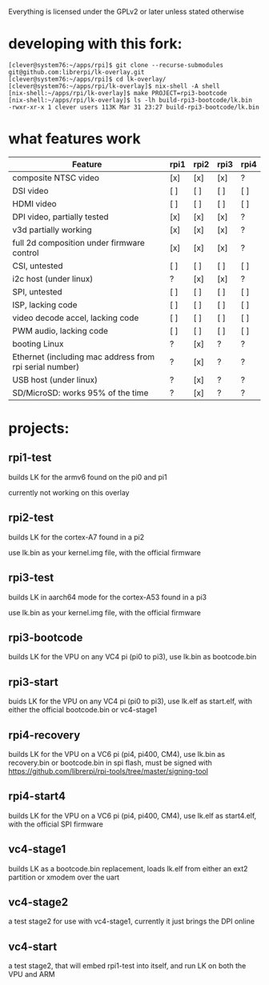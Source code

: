 Everything is licensed under the GPLv2 or later unless stated otherwise

# developing with this fork:
```
[clever@system76:~/apps/rpi]$ git clone --recurse-submodules git@github.com:librerpi/lk-overlay.git
[clever@system76:~/apps/rpi]$ cd lk-overlay/
[clever@system76:~/apps/rpi/lk-overlay]$ nix-shell -A shell
[nix-shell:~/apps/rpi/lk-overlay]$ make PROJECT=rpi3-bootcode
[nix-shell:~/apps/rpi/lk-overlay]$ ls -lh build-rpi3-bootcode/lk.bin
-rwxr-xr-x 1 clever users 113K Mar 31 23:27 build-rpi3-bootcode/lk.bin
```

# what features work

| Feature                                                  | rpi1 | rpi2 | rpi3 | rpi4 |
| -------------------------------------------------------- | ---- | ---- | ---- | ---- |
| composite NTSC video                                     | [x]  | [x]  | [x]  | ?    |
| DSI video                                                | [ ]  | [ ]  | [ ]  | [ ]  |
| HDMI video                                               | [ ]  | [ ]  | [ ]  | [ ]  |
| DPI video, partially tested                              | [x]  | [x]  | [x]  | ?    |
| v3d partially working                                    | [x]  | [x]  | [x]  | ?    |
| full 2d composition under firmware control               | [x]  | [x]  | [x]  | ?    |
| CSI, untested                                            | [ ]  | [ ]  | [ ]  | [ ]  |
| i2c host (under linux)                                   | ?    | [x]  | [x]  | ?    |
| SPI, untested                                            | [ ]  | [ ]  | [ ]  | [ ]  |
| ISP, lacking code                                        | [ ]  | [ ]  | [ ]  | [ ]  |
| video decode accel, lacking code                         | [ ]  | [ ]  | [ ]  | [ ]  |
| PWM audio, lacking code                                  | [ ]  | [ ]  | [ ]  | [ ]  |
| booting Linux                                            | ?    | [x]  | ?    | ?    |
| Ethernet (including mac address from rpi serial number)  | ?    | [x]  | ?    | ?    |
| USB host (under linux)                                   | ?    | [x]  | ?    | ?    |
| SD/MicroSD: works 95% of the time                        | ?    | [x]  | ?    | ?    |

# projects:
## rpi1-test
builds LK for the armv6 found on the pi0 and pi1

currently not working on this overlay

## rpi2-test
builds LK for the cortex-A7 found in a pi2

use lk.bin as your kernel.img file, with the official firmware

## rpi3-test
builds LK in aarch64 mode for the cortex-A53 found in a pi3

use lk.bin as your kernel.img file, with the official firmware

## rpi3-bootcode
builds LK for the VPU on any VC4 pi (pi0 to pi3), use lk.bin as bootcode.bin

## rpi3-start
buids LK for the VPU on any VC4 pi (pi0 to pi3), use lk.elf as start.elf, with either the official bootcode.bin or vc4-stage1

## rpi4-recovery
builds LK for the VPU on a VC6 pi (pi4, pi400, CM4), use lk.bin as recovery.bin or bootcode.bin in spi flash, must be signed with https://github.com/librerpi/rpi-tools/tree/master/signing-tool

## rpi4-start4
builds LK for the VPU on a VC6 pi (pi4, pi400, CM4), use lk.elf as start4.elf, with the official SPI firmware

## vc4-stage1
builds LK as a bootcode.bin replacement, loads lk.elf from either an ext2 partition or xmodem over the uart

## vc4-stage2
a test stage2 for use with vc4-stage1, currently it just brings the DPI online

## vc4-start
a test stage2, that will embed rpi1-test into itself, and run LK on both the VPU and ARM

